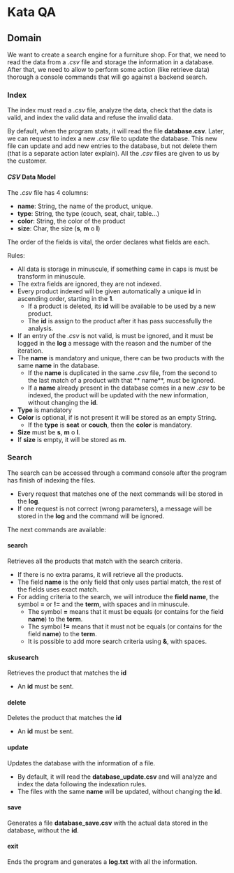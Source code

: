 # Kata QA

## Domain

We want to create a search engine for a furniture shop.
For that, we need to read the data from a _.csv_ file and storage the information in a database.
After that, we need to allow to perform some action (like retrieve data) thorough a console commands that will go
against a backend search.

### Index

The index must read a _.csv_ file, analyze the data, check that the data is valid, and index the valid data and refuse
the invalid data.

By default, when the program stats, it will read the file **database.csv**.
Later, we can request to index a new _.csv_ file to update the database.
This new file can update and add new entries to the database, but not delete them (that is a separate action later
explain).
All the _.csv_ files are given to us by the customer.

#### _CSV_ Data Model

The _.csv_ file has 4 columns:

- **name**: String, the name of the product, unique.
- **type**: String, the type (couch, seat, chair, table...)
- **color**: String, the color of the product
- **size**: Char, the size (**s**, **m** o **l**)

The order of the fields is vital, the order declares what fields are each.

Rules:

- All data is storage in minuscule, if something came in caps is must be transform in minuscule.
- The extra fields are ignored, they are not indexed.
- Every product indexed will be given automatically a unique **id** in ascending order, starting in the **1**.
    - If a product is deleted, its **id** will be available to be used by a new product.
    - The **id** is assign to the product after it has pass successfully the analysis.
- If an entry of the _.csv_ is not valid, is must be ignored, and it must be logged in the **log** a message with the
  reason and the number of the iteration.
- The **name** is mandatory and unique, there can be two products with the same **name** in the database.
    - If the **name** is duplicated in the same _.csv_ file, from the second to the last match of a product with that **
      name**, must be ignored.
    - If a **name** already present in the database comes in a new _.csv_ to be indexed, the product will be updated
      with the new information, without changing the **id**.
- **Type** is mandatory
- **Color** is optional, if is not present it will be stored as an empty String.
    - If the **type** is **seat** or **couch**, then the **color** is mandatory.
- **Size** must be **s**, **m** o **l**.
- If **size** is empty, it will be stored as **m**.

### Search

The search can be accessed through a command console after the program has finish of indexing the files.

- Every request that matches one of the next commands will be stored in the **log**.
- If one request is not correct (wrong parameters), a message will be stored in the **log** and the command will be
  ignored.

The next commands are available:

#### search

Retrieves all the products that match with the search criteria.

- If there is no extra params, it will retrieve all the products.
- The field **name** is the only field that only uses partial match, the rest of the fields uses exact match.
- For adding criteria to the search, we will introduce the **field name**, the symbol **=** or **!=** and the **term**,
  with spaces and in minuscule.
    - The symbol **=** means that it must be equals (or contains for the field **name**) to the **term**.
    - The symbol **!=** means that it must not be equals (or contains for the field **name**) to the **term**.
    - It is possible to add more search criteria using **&**, with spaces.

#### skusearch

Retrieves the product that matches the **id**

- An **id** must be sent.

#### delete

Deletes the product that matches the **id**

- An **id** must be sent.

#### update

Updates the database with the information of a file.

- By default, it will read the **database_update.csv** and will analyze and index the data following the indexation
  rules.
- The files with the same **name** will be updated, without changing the **id**.

#### save

Generates a file **database_save.csv** with the actual data stored in the database, without the **id**.

#### exit

Ends the program and generates a **log.txt** with all the information.
